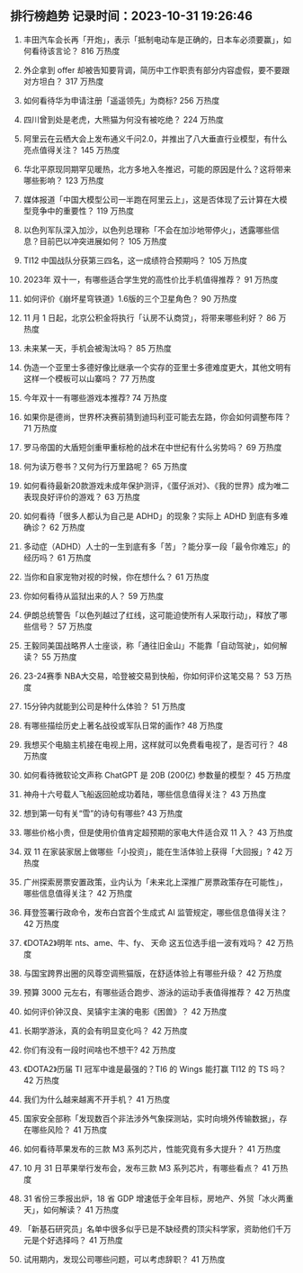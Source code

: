 
## 排行榜趋势 记录时间：2023-10-31 19:26:46
  
  1. 丰田汽车会长再「开炮」，表示「抵制电动车是正确的，日本车必须要赢」，如何看待该言论？ 816 万热度
    
  2. 外企拿到 offer 却被告知要背调，简历中工作职责有部分内容虚假，要不要跟对方坦白？ 317 万热度
    
  3. 如何看待华为申请注册「遥遥领先」为商标? 256 万热度
    
  4. 四川曾到处是老虎，大熊猫为何没有被吃绝？ 224 万热度
    
  5. 阿里云在云栖大会上发布通义千问2.0，并推出了八大垂直行业模型，有什么亮点值得关注？ 145 万热度
    
  6. 华北平原现同期罕见暖热，北方多地入冬推迟，可能的原因是什么？这将带来哪些影响？ 123 万热度
    
  7. 媒体报道「中国大模型公司一半跑在阿里云上」，这是否体现了云计算在大模型竞争中的重要性？ 119 万热度
    
  8. 以色列军队深入加沙，以色列总理称「不会在加沙地带停火」，透露哪些信息？目前巴以冲突进展如何？ 105 万热度
    
  9. TI12 中国战队分获第三四名，这一成绩符合预期吗？ 105 万热度
    
  10. 2023年 双十一，有哪些适合学生党的高性价比手机值得推荐？ 91 万热度
    
  11. 如何评价《崩坏星穹铁道》1.6版的三个卫星角色？ 90 万热度
    
  12. 11 月 1 日起，北京公积金将执行「认房不认商贷」，将带来哪些利好？ 86 万热度
    
  13. 未来某一天，手机会被淘汰吗？ 85 万热度
    
  14. 伪造一个亚里士多德好像比继承一个实存的亚里士多德难度更大，其他文明有这样一个模板可以山寨吗？ 77 万热度
    
  15. 今年双十一有哪些游戏本推荐? 74 万热度
    
  16. 如果你是德尚，世界杯决赛前猜到迪玛利亚可能去左路，你会如何调整布阵？ 71 万热度
    
  17. 罗马帝国的大盾短剑重甲重标枪的战术在中世纪有什么劣势吗？ 69 万热度
    
  18. 何为读万卷书？又何为行万里路呢？ 65 万热度
    
  19. 如何看待最新20款游戏未成年保护测评，《蛋仔派对》、《我的世界》成为唯二表现良好评价的游戏？ 63 万热度
    
  20. 如何看待「很多人都认为自己是 ADHD」的现象？实际上 ADHD 到底有多难确诊？ 62 万热度
    
  21. 多动症（ADHD）人士的一生到底有多「苦」？能分享一段「最令你难忘」的经历吗？ 61 万热度
    
  22. 当你和自家宠物对视的时候，你在想什么？ 61 万热度
    
  23. 你如何看待从监狱出来的人？ 59 万热度
    
  24. 伊朗总统警告「以色列越过了红线，这可能迫使所有人采取行动」，释放了哪些信号？ 57 万热度
    
  25. 王毅同美国战略界人士座谈，称「通往旧金山」不能靠「自动驾驶」，如何解读？ 55 万热度
    
  26. 23-24赛季 NBA大交易，哈登被交易到快船，你如何评价这笔交易？ 53 万热度
    
  27. 15分钟内就能到公司是种什么体验？ 51 万热度
    
  28. 有哪些描绘历史上著名战役或军队日常的画作? 48 万热度
    
  29. 我想买个电脑主机接在电视上用，这样就可以免费看电视了，是否可行？ 48 万热度
    
  30. 如何看待微软论文声称 ChatGPT 是 20B (200亿) 参数量的模型？ 45 万热度
    
  31. 神舟十六号载人飞船返回舱成功着陆，哪些信息值得关注？ 43 万热度
    
  32. 想到第一句有关“雪”的诗句有哪些? 43 万热度
    
  33. 哪些价格小贵，但是使用价值肯定超预期的家电大件适合双 11 入？ 43 万热度
    
  34. 双 11 在家装家居上做哪些「小投资」，能在生活体验上获得「大回报」? 42 万热度
    
  35. 广州探索房票安置政策，业内认为「未来北上深推广房票政策存在可能性」，哪些信息值得关注？ 42 万热度
    
  36. 拜登签署行政命令，发布白宫首个生成式 AI 监管规定，哪些信息值得关注？ 42 万热度
    
  37. 《DOTA2》明年 nts、ame、牛、fy、 天命 这五位选手组一波有戏吗？ 42 万热度
    
  38. 与国宝跨界出圈的风尊空调熊猫版，在舒适体验上有哪些升级？ 42 万热度
    
  39. 预算 3000 元左右，有哪些适合跑步、游泳的运动手表值得推荐？ 42 万热度
    
  40. 如何评价钟汉良、吴镇宇主演的电影《困兽》？ 42 万热度
    
  41. 长期学游泳，真的会有明显变化吗？ 42 万热度
    
  42. 你们有没有一段时间啥也不想干? 42 万热度
    
  43. 《DOTA2》历届 TI 冠军中谁是最强的？TI6 的 Wings 能打赢 TI12 的 TS 吗？ 42 万热度
    
  44. 我们为什么越来越离不开手机？ 41 万热度
    
  45. 国家安全部称「发现数百个非法涉外气象探测站，实时向境外传输数据」，存在哪些风险？ 41 万热度
    
  46. 如何看待苹果发布的三款 M3 系列芯片，性能究竟有多大提升？ 41 万热度
    
  47. 10 月 31 日苹果举行发布会，发布三款 M3 系列芯片，有哪些看点？ 41 万热度
    
  48. 31 省份三季报出炉，18 省 GDP 增速低于全年目标，房地产、外贸「冰火两重天」，如何解读？ 41 万热度
    
  49. 「新基石研究员」名单中很多似乎已是不缺经费的顶尖科学家，资助他们千万元是个好选择吗？ 41 万热度
    
  50. 试用期内，发现公司哪些问题，可以考虑辞职？ 41 万热度
    